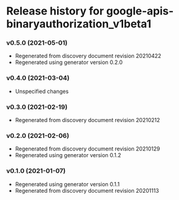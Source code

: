 # Release history for google-apis-binaryauthorization_v1beta1

### v0.5.0 (2021-05-01)

* Regenerated from discovery document revision 20210422
* Regenerated using generator version 0.2.0

### v0.4.0 (2021-03-04)

* Unspecified changes

### v0.3.0 (2021-02-19)

* Regenerated from discovery document revision 20210212

### v0.2.0 (2021-02-06)

* Regenerated from discovery document revision 20210129
* Regenerated using generator version 0.1.2

### v0.1.0 (2021-01-07)

* Regenerated using generator version 0.1.1
* Regenerated from discovery document revision 20201113

